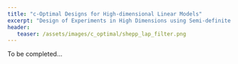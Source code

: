```yaml
---
title: "c-Optimal Designs for High-dimensional Linear Models"
excerpt: "Design of Experiments in High Dimensions using Semi-definite Programming"
header:
   teaser: /assets/images/c_optimal/shepp_lap_filter.png
---
```


To be completed...
